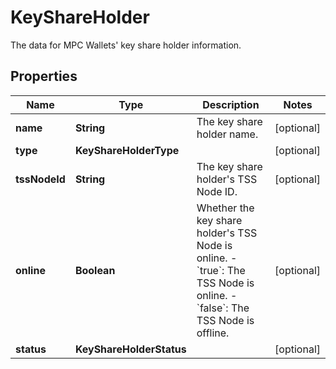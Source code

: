 

# KeyShareHolder

The data for MPC Wallets' key share holder information.

## Properties

| Name | Type | Description | Notes |
|------------ | ------------- | ------------- | -------------|
|**name** | **String** | The key share holder name. |  [optional] |
|**type** | **KeyShareHolderType** |  |  [optional] |
|**tssNodeId** | **String** | The key share holder&#39;s TSS Node ID. |  [optional] |
|**online** | **Boolean** | Whether the key share holder&#39;s TSS Node is online. - &#x60;true&#x60;: The TSS Node is online.  - &#x60;false&#x60;: The TSS Node is offline.  |  [optional] |
|**status** | **KeyShareHolderStatus** |  |  [optional] |



